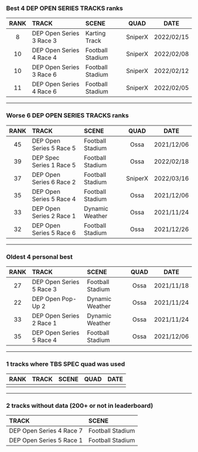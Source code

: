 ### Best 4 DEP OPEN SERIES TRACKS ranks
|RANK|TRACK|SCENE|QUAD|DATE|
|:---:|:---|:---|:---:|:---:|
|8|DEP Open Series 3 Race 3|Karting Track|SniperX|2022/02/15|
|10|DEP Open Series 4 Race 4|Football Stadium|SniperX|2022/02/08|
|10|DEP Open Series 3 Race 6|Football Stadium|SniperX|2022/02/12|
|11|DEP Open Series 4 Race 6|Football Stadium|SniperX|2022/02/05|
---
### Worse 6 DEP OPEN SERIES TRACKS ranks
|RANK|TRACK|SCENE|QUAD|DATE|
|:---:|:---|:---|:---:|:---:|
|45|DEP Open Series 5 Race 5|Football Stadium|Ossa|2021/12/06|
|39|DEP Spec Series 1 Race 5|Football Stadium|Ossa|2022/02/18|
|37|DEP Open Series 6 Race 2|Football Stadium|SniperX|2022/03/16|
|35|DEP Open Series 5 Race 4|Football Stadium|Ossa|2021/12/06|
|33|DEP Open Series 2 Race 1|Dynamic Weather|Ossa|2021/11/24|
|32|DEP Open Series 5 Race 6|Football Stadium|Ossa|2021/12/26|
---
### Oldest 4 personal best
|RANK|TRACK|SCENE|QUAD|DATE|
|:---:|:---|:---|:---:|:---:|
|27|DEP Open Series 5 Race 3|Football Stadium|Ossa|2021/11/18|
|22|DEP Open Pop-Up 2|Dynamic Weather|Ossa|2021/11/24|
|33|DEP Open Series 2 Race 1|Dynamic Weather|Ossa|2021/11/24|
|35|DEP Open Series 5 Race 4|Football Stadium|Ossa|2021/12/06|
---
### 1 tracks where TBS SPEC quad was used
|RANK|TRACK|SCENE|QUAD|DATE|
|:---:|:---|:---|:---:|:---:|
||||||
---
### 2 tracks without data (200+ or not in leaderboard)
|TRACK|SCENE|
|:---|:---|
|DEP Open Series 4 Race 7|Football Stadium|
|DEP Open Series 5 Race 1|Football Stadium|
